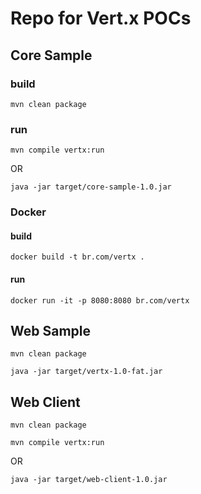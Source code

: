 # Repo for Vert.x POCs

## Core Sample

### build
```
mvn clean package
```

### run
```
mvn compile vertx:run
```
OR
```
java -jar target/core-sample-1.0.jar
```

### Docker
#### build
```
docker build -t br.com/vertx .
```

#### run
```
docker run -it -p 8080:8080 br.com/vertx
```

## Web Sample
```
mvn clean package
```
```
java -jar target/vertx-1.0-fat.jar
```

## Web Client
```
mvn clean package
```
```
mvn compile vertx:run
```
OR
```
java -jar target/web-client-1.0.jar
```
